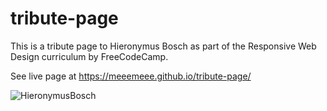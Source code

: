 # tribute-page
This is a tribute page to Hieronymus Bosch as part of the Responsive Web Design curriculum by FreeCodeCamp.

See live page at https://meeemeee.github.io/tribute-page/

![HieronymusBosch](https://user-images.githubusercontent.com/24739431/138008213-6bbf3b71-27cf-495c-8fa5-c6d3e6b0fa4a.jpg)
